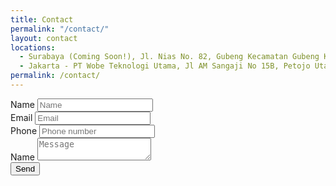 ```yaml
---
title: Contact
permalink: "/contact/"
layout: contact
locations:
  - Surabaya (Coming Soon!), Jl. Nias No. 82, Gubeng Kecamatan Gubeng Kota, Surabaya Indonesia, assets/images/map-wobe-indonesia.png
  - Jakarta - PT Wobe Teknologi Utama, Jl AM Sangaji No 15B, Petojo Utara, Jakarta Pusat 10130, assets/images/map-wobe-singapore.png
permalink: /contact/
---
```


<form action="https://formspree.io/support@wobe.co.id" method="POST">
  <div class="form-group">
    <label for="form-name" class="sr-only">Name</label>
    <input class="form-control" id="form-name" name="form-name" placeholder="Name" />
  </div>
  <div class="form-group">
    <label for="form-email" class="sr-only">Email</label>
    <input class="form-control" id="form-email" name="form-email" placeholder="Email" />
  </div>
  <div class="form-group">
    <label for="form-phone" class="sr-only">Phone</label>
    <input class="form-control" id="form-phone" name="form-phone" placeholder="Phone number" />
  </div>
  <div class="form-group">
    <label for="form-message" class="sr-only">Name</label>
    <textarea class="form-control" id="form-message" name="form-message" placeholder="Message"></textarea>
  </div>
  <div class="form-group">
    <button class="form-control">Send</button>
  </div>
</form>

